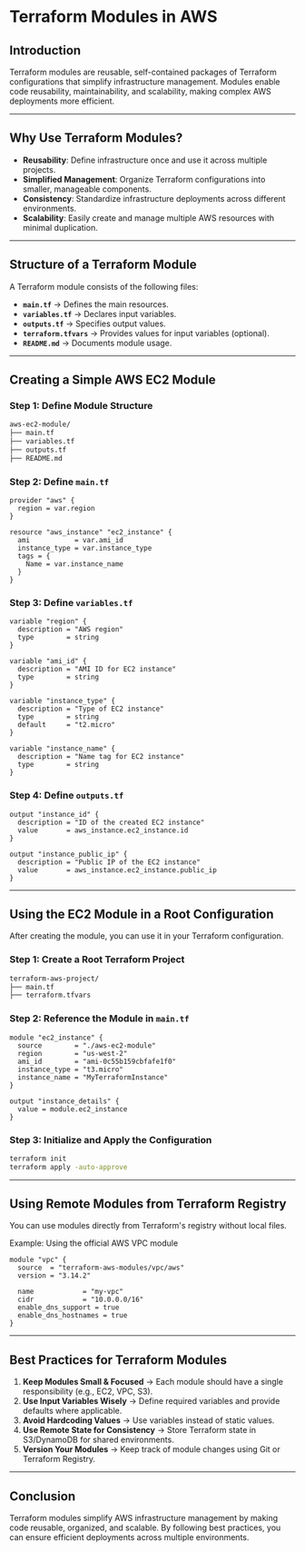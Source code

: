 # Terraform Modules in AWS

## **Introduction**
Terraform modules are reusable, self-contained packages of Terraform configurations that simplify infrastructure management. Modules enable code reusability, maintainability, and scalability, making complex AWS deployments more efficient.

---

## **Why Use Terraform Modules?**
- **Reusability**: Define infrastructure once and use it across multiple projects.
- **Simplified Management**: Organize Terraform configurations into smaller, manageable components.
- **Consistency**: Standardize infrastructure deployments across different environments.
- **Scalability**: Easily create and manage multiple AWS resources with minimal duplication.

---

## **Structure of a Terraform Module**
A Terraform module consists of the following files:

- **`main.tf`** → Defines the main resources.
- **`variables.tf`** → Declares input variables.
- **`outputs.tf`** → Specifies output values.
- **`terraform.tfvars`** → Provides values for input variables (optional).
- **`README.md`** → Documents module usage.

---

## **Creating a Simple AWS EC2 Module**
### **Step 1: Define Module Structure**
```sh
aws-ec2-module/
├── main.tf
├── variables.tf
├── outputs.tf
├── README.md
```

### **Step 2: Define `main.tf`**
```hcl
provider "aws" {
  region = var.region
}

resource "aws_instance" "ec2_instance" {
  ami           = var.ami_id
  instance_type = var.instance_type
  tags = {
    Name = var.instance_name
  }
}
```

### **Step 3: Define `variables.tf`**
```hcl
variable "region" {
  description = "AWS region"
  type        = string
}

variable "ami_id" {
  description = "AMI ID for EC2 instance"
  type        = string
}

variable "instance_type" {
  description = "Type of EC2 instance"
  type        = string
  default     = "t2.micro"
}

variable "instance_name" {
  description = "Name tag for EC2 instance"
  type        = string
}
```

### **Step 4: Define `outputs.tf`**
```hcl
output "instance_id" {
  description = "ID of the created EC2 instance"
  value       = aws_instance.ec2_instance.id
}

output "instance_public_ip" {
  description = "Public IP of the EC2 instance"
  value       = aws_instance.ec2_instance.public_ip
}
```

---

## **Using the EC2 Module in a Root Configuration**
After creating the module, you can use it in your Terraform configuration.

### **Step 1: Create a Root Terraform Project**
```sh
terraform-aws-project/
├── main.tf
├── terraform.tfvars
```

### **Step 2: Reference the Module in `main.tf`**
```hcl
module "ec2_instance" {
  source        = "./aws-ec2-module"
  region        = "us-west-2"
  ami_id        = "ami-0c55b159cbfafe1f0"
  instance_type = "t3.micro"
  instance_name = "MyTerraformInstance"
}

output "instance_details" {
  value = module.ec2_instance
}
```

### **Step 3: Initialize and Apply the Configuration**
```sh
terraform init
terraform apply -auto-approve
```

---

## **Using Remote Modules from Terraform Registry**
You can use modules directly from Terraform's registry without local files.

Example: Using the official AWS VPC module
```hcl
module "vpc" {
  source  = "terraform-aws-modules/vpc/aws"
  version = "3.14.2"

  name            = "my-vpc"
  cidr            = "10.0.0.0/16"
  enable_dns_support = true
  enable_dns_hostnames = true
}
```

---

## **Best Practices for Terraform Modules**
1. **Keep Modules Small & Focused** → Each module should have a single responsibility (e.g., EC2, VPC, S3).
2. **Use Input Variables Wisely** → Define required variables and provide defaults where applicable.
3. **Avoid Hardcoding Values** → Use variables instead of static values.
4. **Use Remote State for Consistency** → Store Terraform state in S3/DynamoDB for shared environments.
5. **Version Your Modules** → Keep track of module changes using Git or Terraform Registry.

---

## **Conclusion**
Terraform modules simplify AWS infrastructure management by making code reusable, organized, and scalable. By following best practices, you can ensure efficient deployments across multiple environments.



